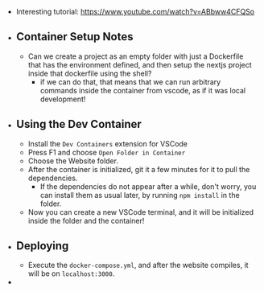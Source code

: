 - Interesting tutorial: https://www.youtube.com/watch?v=ABbww4CFQSo
- ## Container Setup Notes
	- Can we create a project as an empty folder with just a Dockerfile that has the environment defined, and then setup the nextjs project inside that dockerfile using the shell?
		- if we can do that, that means that we can run arbitrary commands inside the container from vscode, as if it was local development!
- ## Using the Dev Container
	- Install the `Dev Containers` extension for VSCode
	- Press F1 and choose `Open Folder in Container`
	- Choose the Website folder.
	- After the container is initialized, git it a few minutes for it to pull the dependencies.
		- If the dependencies do not appear after a while, don't worry, you can install them as usual later, by running `npm install` in the folder.
	- Now you can create a new VSCode terminal, and it will be initialized inside the folder and the container!
- ## Deploying
	- Execute the `docker-compose.yml`, and after the website compiles, it will be on `localhost:3000`.
-